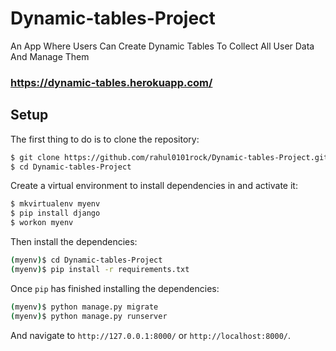 # Dynamic-tables-Project
An App Where Users Can Create Dynamic Tables To Collect All User Data And Manage Them
### https://dynamic-tables.herokuapp.com/
## Setup

The first thing to do is to clone the repository:

```sh
$ git clone https://github.com/rahul0101rock/Dynamic-tables-Project.git
$ cd Dynamic-tables-Project
```

Create a virtual environment to install dependencies in and activate it:

```sh
$ mkvirtualenv myenv
$ pip install django
$ workon myenv
```

Then install the dependencies:

```sh
(myenv)$ cd Dynamic-tables-Project
(myenv)$ pip install -r requirements.txt
```

Once `pip` has finished installing the dependencies:
```sh
(myenv)$ python manage.py migrate
(myenv)$ python manage.py runserver
```
And navigate to `http://127.0.0.1:8000/` or `http://localhost:8000/`.

